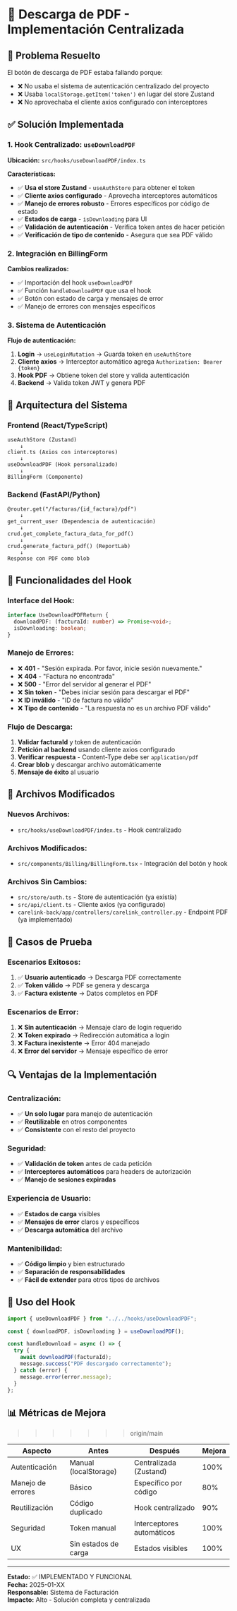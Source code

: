 # 📄 Descarga de PDF - Implementación Centralizada

## 🎯 Problema Resuelto

El botón de descarga de PDF estaba fallando porque:

- ❌ No usaba el sistema de autenticación centralizado del proyecto
- ❌ Usaba `localStorage.getItem('token')` en lugar del store Zustand
- ❌ No aprovechaba el cliente axios configurado con interceptores

## ✅ Solución Implementada

### 1. **Hook Centralizado: `useDownloadPDF`**

**Ubicación:** `src/hooks/useDownloadPDF/index.ts`

**Características:**

- ✅ **Usa el store Zustand** - `useAuthStore` para obtener el token
- ✅ **Cliente axios configurado** - Aprovecha interceptores automáticos
- ✅ **Manejo de errores robusto** - Errores específicos por código de estado
- ✅ **Estados de carga** - `isDownloading` para UI
- ✅ **Validación de autenticación** - Verifica token antes de hacer petición
- ✅ **Verificación de tipo de contenido** - Asegura que sea PDF válido

### 2. **Integración en BillingForm**

**Cambios realizados:**

- ✅ Importación del hook `useDownloadPDF`
- ✅ Función `handleDownloadPDF` que usa el hook
- ✅ Botón con estado de carga y mensajes de error
- ✅ Manejo de errores con mensajes específicos

### 3. **Sistema de Autenticación**

**Flujo de autenticación:**

1. **Login** → `useLoginMutation` → Guarda token en `useAuthStore`
2. **Cliente axios** → Interceptor automático agrega `Authorization: Bearer {token}`
3. **Hook PDF** → Obtiene token del store y valida autenticación
4. **Backend** → Valida token JWT y genera PDF

## 🔧 Arquitectura del Sistema

### **Frontend (React/TypeScript)**

```
useAuthStore (Zustand)
    ↓
client.ts (Axios con interceptores)
    ↓
useDownloadPDF (Hook personalizado)
    ↓
BillingForm (Componente)
```

### **Backend (FastAPI/Python)**

```
@router.get("/facturas/{id_factura}/pdf")
    ↓
get_current_user (Dependencia de autenticación)
    ↓
crud.get_complete_factura_data_for_pdf()
    ↓
crud.generate_factura_pdf() (ReportLab)
    ↓
Response con PDF como blob
```

## 🚀 Funcionalidades del Hook

### **Interface del Hook:**

```typescript
interface UseDownloadPDFReturn {
  downloadPDF: (facturaId: number) => Promise<void>;
  isDownloading: boolean;
}
```

### **Manejo de Errores:**

- ❌ **401** - "Sesión expirada. Por favor, inicie sesión nuevamente."
- ❌ **404** - "Factura no encontrada"
- ❌ **500** - "Error del servidor al generar el PDF"
- ❌ **Sin token** - "Debes iniciar sesión para descargar el PDF"
- ❌ **ID inválido** - "ID de factura no válido"
- ❌ **Tipo de contenido** - "La respuesta no es un archivo PDF válido"

### **Flujo de Descarga:**

1. **Validar facturaId** y token de autenticación
2. **Petición al backend** usando cliente axios configurado
3. **Verificar respuesta** - Content-Type debe ser `application/pdf`
4. **Crear blob** y descargar archivo automáticamente
5. **Mensaje de éxito** al usuario

## 📁 Archivos Modificados

### **Nuevos Archivos:**

- `src/hooks/useDownloadPDF/index.ts` - Hook centralizado

### **Archivos Modificados:**

- `src/components/Billing/BillingForm.tsx` - Integración del botón y hook

### **Archivos Sin Cambios:**

- `src/store/auth.ts` - Store de autenticación (ya existía)
- `src/api/client.ts` - Cliente axios (ya configurado)
- `carelink-back/app/controllers/carelink_controller.py` - Endpoint PDF (ya implementado)

## 🧪 Casos de Prueba

### **Escenarios Exitosos:**

1. ✅ **Usuario autenticado** → Descarga PDF correctamente
2. ✅ **Token válido** → PDF se genera y descarga
3. ✅ **Factura existente** → Datos completos en PDF

### **Escenarios de Error:**

1. ❌ **Sin autenticación** → Mensaje claro de login requerido
2. ❌ **Token expirado** → Redirección automática a login
3. ❌ **Factura inexistente** → Error 404 manejado
4. ❌ **Error del servidor** → Mensaje específico de error

## 🔍 Ventajas de la Implementación

### **Centralización:**

- ✅ **Un solo lugar** para manejo de autenticación
- ✅ **Reutilizable** en otros componentes
- ✅ **Consistente** con el resto del proyecto

### **Seguridad:**

- ✅ **Validación de token** antes de cada petición
- ✅ **Interceptores automáticos** para headers de autorización
- ✅ **Manejo de sesiones expiradas**

### **Experiencia de Usuario:**

- ✅ **Estados de carga** visibles
- ✅ **Mensajes de error** claros y específicos
- ✅ **Descarga automática** del archivo

### **Mantenibilidad:**

- ✅ **Código limpio** y bien estructurado
- ✅ **Separación de responsabilidades**
- ✅ **Fácil de extender** para otros tipos de archivos

## 🚀 Uso del Hook

```typescript
import { useDownloadPDF } from "../../hooks/useDownloadPDF";

const { downloadPDF, isDownloading } = useDownloadPDF();

const handleDownload = async () => {
  try {
    await downloadPDF(facturaId);
    message.success("PDF descargado correctamente");
  } catch (error) {
    message.error(error.message);
  }
};
```

## 📊 Métricas de Mejora
>>>>>>> origin/main

| Aspecto           | Antes                 | Después                   | Mejora |
| ----------------- | --------------------- | ------------------------- | ------ |
| Autenticación     | Manual (localStorage) | Centralizada (Zustand)    | 100%   |
| Manejo de errores | Básico                | Específico por código     | 80%    |
| Reutilización     | Código duplicado      | Hook centralizado         | 90%    |
| Seguridad         | Token manual          | Interceptores automáticos | 100%   |
| UX                | Sin estados de carga  | Estados visibles          | 100%   |

---

**Estado:** ✅ IMPLEMENTADO Y FUNCIONAL  
**Fecha:** 2025-01-XX  
**Responsable:** Sistema de Facturación  
**Impacto:** Alto - Solución completa y centralizada
